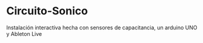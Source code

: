 # Circuito-Sonico
Instalación interactiva hecha con sensores de capacitancia, un arduino UNO y Ableton Live
